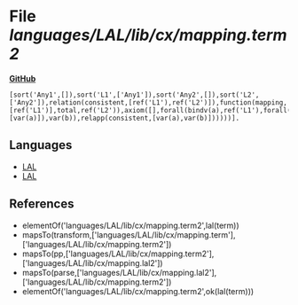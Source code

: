 # File _languages/LAL/lib/cx/mapping.term2_
**[GitHub](https://github.com/softlang/yas/blob/master/languages/LAL/lib/cx/mapping.term2)**
```
[sort('Any1',[]),sort('L1',['Any1']),sort('Any2',[]),sort('L2',['Any2']),relation(consistent,[ref('L1'),ref('L2')]),function(mapping,[ref('L1')],total,ref('L2')),axiom([],forall(bindv(a),ref('L1'),forall(bindv(b),ref('L2'),ifthen(eq(funapp(mapping,[var(a)]),var(b)),relapp(consistent,[var(a),var(b)])))))].
```

## Languages
* [LAL](../languages/LAL.md)
* [LAL](../languages/LAL.md)

## References
* elementOf('languages/LAL/lib/cx/mapping.term2',lal(term))
* mapsTo(transform,['languages/LAL/lib/cx/mapping.term'],['languages/LAL/lib/cx/mapping.term2'])
* mapsTo(pp,['languages/LAL/lib/cx/mapping.term2'],['languages/LAL/lib/cx/mapping.lal2'])
* mapsTo(parse,['languages/LAL/lib/cx/mapping.lal2'],['languages/LAL/lib/cx/mapping.term2'])
* elementOf('languages/LAL/lib/cx/mapping.term2',ok(lal(term)))
